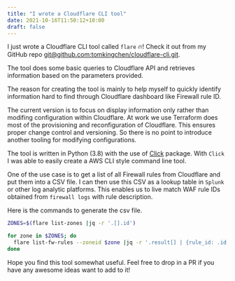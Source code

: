 ```yaml
---
title: "I wrote a Cloudflare CLI tool"
date: 2021-10-16T11:50:12+10:00
draft: false
---
```


I just wrote a Cloudflare CLI tool called `flare` 🔥! Check it out from my GitHub repo [git@github.com:tomkingchen/cloudflare-cli.git](git@github.com:tomkingchen/cloudflare-cli.git).

The tool does some basic queries to Cloudflare API and retrieves information based on the parameters provided.

The reason for creating the tool is mainly to help myself to quickly identify information hard to find through Cloudflare dashboard like Firewall rule ID. 

The current version is to focus on display information only rather than modifing configuration within Cloudflare. At work we use Terraform does most of the provisioning and reconfiguration of Cloudflare. This ensures proper change control and versioning. So there is no point to introduce another tooling for modifying configurations.

The tool is written in Python (3.8) with the use of [Click](https://click.palletsprojects.com) package. With `Click` I was able to easily create a AWS CLI style command line tool.

One of the use case is to get a list of all Firewall rules from Cloudflare and put them into a CSV file. I can then use this CSV as a lookup table in `Splunk` or other log analytic platforms. This enables us to live match WAF rule IDs obtained from `firewall logs` with rule description.

Here is the commands to generate the csv file.
```Bash
ZONES=$(flare list-zones |jq -r '.[].id')

for zone in $ZONES; do
  flare list-fw-rules --zoneid $zone |jq -r '.result[] | {rule_id: .id, rule_name: .description}'
done
```
Hope you find this tool somewhat useful. Feel free to drop in a PR if you have any awesome ideas want to add to it!